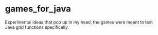 # games_for_java

Experimental ideas that pop up in my head, the games were meant to test Java grid functions specifically.  
